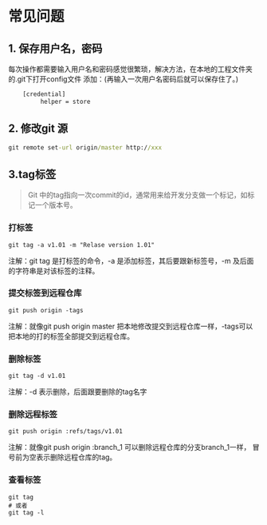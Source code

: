  # 常见问题

## 1.  保存用户名，密码

每次操作都需要输入用户名和密码感觉很繁琐，解决方法，在本地的工程文件夹的.git下打开config文件
添加：(再输入一次用户名密码后就可以保存住了。)


```cmd
    [credential]
         helper = store
```

## 2. 修改git 源

```cmd
git remote set-url origin/master http://xxx
```

## 3.tag标签
> Git 中的tag指向一次commit的id，通常用来给开发分支做一个标记，如标记一个版本号。

### 打标签
    git tag -a v1.01 -m "Relase version 1.01"
注解：git tag 是打标签的命令，-a 是添加标签，其后要跟新标签号，-m 及后面的字符串是对该标签的注释。

### 提交标签到远程仓库
    git push origin -tags
注解：就像git push origin master 把本地修改提交到远程仓库一样，-tags可以把本地的打的标签全部提交到远程仓库。
### 删除标签
    git tag -d v1.01
注解：-d 表示删除，后面跟要删除的tag名字
### 删除远程标签
    git push origin :refs/tags/v1.01
注解：就像git push origin :branch_1 可以删除远程仓库的分支branch_1一样， 冒号前为空表示删除远程仓库的tag。
### 查看标签
    git tag
    # 或者  
    git tag -l


